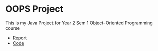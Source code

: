 # OOPS Project

This is my Java Project for Year 2 Sem 1 Object-Oriented Programming course

- [Report](./OOPS/Report%for%‘Object%Oriented%Programming%Project’.md)
- [Code](./OOPS/Program.java)
